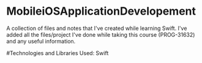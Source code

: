 # MobileiOSApplicationDevelopement
A collection of files and notes that I've created while learning Swift. I've added all the files/project I've done while taking this course (PROG-31632) and any useful information.

#Technologies and Libraries Used:
Swift
